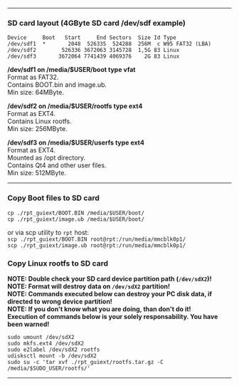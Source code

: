 
---

### SD card layout (4GByte SD card /dev/sdf example)
```
Device     Boot   Start     End Sectors  Size Id Type
/dev/sdf1  *       2048  526335  524288  256M  c W95 FAT32 (LBA)
/dev/sdf2        526336 3672063 3145728  1,5G 83 Linux
/dev/sdf3       3672064 7741439 4069376    2G 83 Linux
```  

**/dev/sdf1 on /media/$USER/boot type vfat**  
Format as FAT32.  
Contains BOOT.bin and image.ub.  
Min size: 64MByte.  

**/dev/sdf2 on /media/$USER/rootfs type ext4**  
Format as EXT4.  
Contains Linux rootfs.  
Min size: 256MByte.  

**/dev/sdf3 on /media/$USER/userfs type ext4**  
Format as EXT4.  
Mounted as /opt directory.  
Contains Qt4 and other user files.  
Min size: 512MByte.  

---

### Copy Boot files to SD card  

```cp ./rpt_guiext/BOOT.BIN /media/$USER/boot/```  
```cp ./rpt_guiext/image.ub /media/$USER/boot/```  

or via scp utility to ```rpt``` host:  
```scp ./rpt_guiext/BOOT.BIN root@rpt:/run/media/mmcblk0p1/```  
```scp ./rpt_guiext/image.ub root@rpt:/run/media/mmcblk0p1/```  

### Copy Linux rootfs to SD card  
**NOTE: Double check your SD card device partition path (```/dev/sdX2```)!**  
**NOTE: Format will destroy data on ```/dev/sdX2``` partition!**  
**NOTE: Commands executed below can destroy your PC disk data, if directed to wrong device partition!**  
**NOTE: If you don't know what you are doing, than don't do it!**  
**Execution of commands below is your solely responsability. You have been warned!**  

```sudo umount /dev/sdX2```  
```sudo mkfs.ext4 /dev/sdX2```  
```sudo e2label /dev/sdX2 rootfs```  
```udisksctl mount -b /dev/sdX2```  
```sudo su -c 'tar xvf ./rpt_guiext/rootfs.tar.gz -C /media/$SUDO_USER/rootfs/'```  

---

